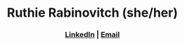 <h1 align="center">Ruthie Rabinovitch (she/her)</h1>

<h3 align="center"><a href="https://www.linkedin.com/in/ruthie-r/">LinkedIn</a> | <a href="mailto:rrabinovitch1@gmail.com">Email</a></h3>
